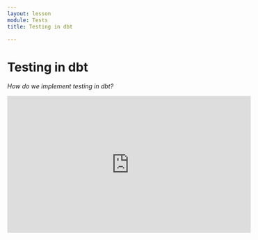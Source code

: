 ```yaml
---
layout: lesson
module: Tests
title: Testing in dbt

---
```


# Testing in dbt
_How do we implement testing in dbt?_
<iframe src="https://player.vimeo.com/video/446933852" width="560" height="315" frameborder="0" allow="autoplay; fullscreen" allowfullscreen></iframe>
